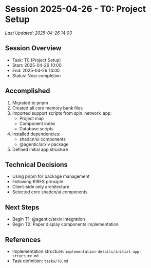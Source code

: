 # Session 2025-04-26 - T0: Project Setup
*Last Updated: 2025-04-26 14:00*

## Session Overview
- Task: T0 (Project Setup)
- Start: 2025-04-26 10:00
- End: 2025-04-26 14:00
- Status: Near completion

## Accomplished
1. Migrated to pnpm
2. Created all core memory bank files
3. Imported support scripts from spin_network_app:
   - Project map
   - Component index
   - Database scripts
4. Installed dependencies:
   - shadcn/ui components
   - @agentic/arxiv package
5. Defined initial app structure

## Technical Decisions
- Using pnpm for package management
- Following KIRFS principle
- Client-side only architecture
- Selected core shadcn/ui components

## Next Steps
- Begin T1: @agentic/arxiv integration
- Begin T2: Paper display components implementation

## References
- Implementation structure: `implementation-details/initial-app-structure.md`
- Task definition: `tasks/T0.md`